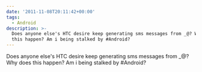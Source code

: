 ```yaml
---
date: '2011-11-08T20:11:42+00:00'
tags:
  - Android
description: >-
  Does anyone else's HTC desire keep generating sms messages from _@? Why does
  this happen? Am i being stalked by #Android?
---
```

Does anyone else's HTC desire keep generating sms messages from _@? Why does this happen? Am i being stalked by #Android?
